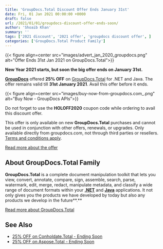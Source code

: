 ```yaml
---
title: 'GroupDocs.Total Discount Offer Ends January 31st'
date: Fri, 01 Jan 2021 00:00:00 +0000
draft: false
url: /2021/01/01/groupdocs-discount-offer-ends-soon/
author: 'Shoaib Khan'
summary: ''
tags: ['2021 discount', '2021 offer', 'groupdocs discount offer', ]
categories: ['GroupDocs.Total Product Family']
---
```




{{< figure align=center src="images/advert_jan_2020_groupdocs.png" alt="Offer Ends 31st Jan 2021 on GroupDocs.Total">}}


**New Year 2021 starts, but soon the big offer ends on January 31st.**

**[GroupDocs](https://www.groupdocs.com/)** offered **25% OFF** on [GroupDocs.Total](https://products.groupdocs.com/total) for .NET and Java. The offer remains valid till **31st January 2021**. Avail this offer before it ends.



{{< figure align=center src="images/buy-now-from-groupdocs.com_.png" alt="Buy Now - GroupDocs APIs">}}


Do not forget to use the **HOLOFF2020** coupon code while ordering to avail this discount offer.

This offer is only available on new **GroupDocs.Total** purchases and cannot be used in conjunction with other offers, renewals, or upgrades. Only available directly from groupdocs.com, not through third parties or resellers. [Terms and conditions apply](https://www.groupdocs.com/holiday-offer-2020#terms).

[Read more about the offer](https://www.groupdocs.com/holiday-offer-2020)

## About GroupDocs.Total Family

**GroupDocs.Total** is a complete document manipulation toolkit that lets you view, convert, annotate, compare, sign, assemble, search, parse, watermark, edit, merge, redact, manipulate metadata, and classify a wide range of document formats within your **[.NET](https://products.groupdocs.com/total/net)** and **[Java](https://products.groupdocs.com/total/java)** applications. It not only gives you the products we have developed by today but also any products we develop in the future**.**

[Read more about GroupDocs.Total](https://products.groupdocs.com/total)

## See Also

*   [25% OFF on Conholdate.Total - Ending Soon](https://blog.conholdate.com/2021/01/01/discount-offer-ends-soon/)
*   [25% OFF on Aspose.Total - Ending Soon](https://blog.aspose.com/2021/01/01/aspose-discount-offer-ends-january-31st/)




